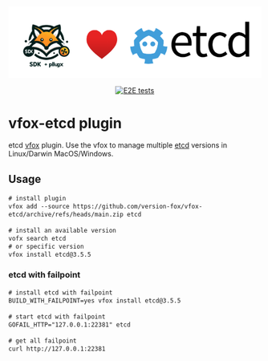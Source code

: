 <div align="center">

![logo](./assets/vfox-etcd-logo.png)

[![E2E tests](https://github.com/version-fox/vfox-etcd/actions/workflows/e2e_test.yaml/badge.svg)](https://github.com/version-fox/vfox-etcd/actions/workflows/e2e_test.yaml)

</div>

# vfox-etcd plugin

etcd [vfox](https://github.com/version-fox) plugin. Use the vfox to manage multiple [etcd](https://etcd.io/) versions in Linux/Darwin MacOS/Windows.

## Usage

```shell
# install plugin
vfox add --source https://github.com/version-fox/vfox-etcd/archive/refs/heads/main.zip etcd

# install an available version
vofx search etcd
# or specific version 
vfox install etcd@3.5.5
```

### etcd with failpoint

```shell
# install etcd with failpoint
BUILD_WITH_FAILPOINT=yes vfox install etcd@3.5.5

# start etcd with failpoint
GOFAIL_HTTP="127.0.0.1:22381" etcd

# get all failpoint
curl http://127.0.0.1:22381
```
